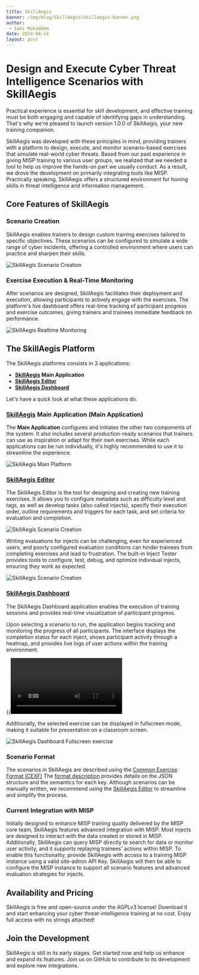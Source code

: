 ```yaml
---
title: SkillAegis
banner: /img/blog/SkillAegis/skillaegis-banner.png
author:
 - Sami Mokaddem
date: 2024-08-14
layout: post
---
```


# Design and Execute Cyber Threat Intelligence Scenarios with SkillAegis

Practical experience is essential for skill development, and effective training must be both engaging and capable of identifying gaps in understanding. That's why we're pleased to launch version 1.0.0 of SkillAegis, your new training companion.

SkillAegis was developed with these principles in mind, providing trainers with a platform to design, execute, and monitor scenario-based exercises that simulate real-world cyber threats. Based from our past experience in giving MISP training to various user groups, we realized that we needed a tool to help us improve the hands-on part we usually conduct. As a result, we drove the development on primarily integrating tools like MISP. Practically speaking, SkillAegis offers a structured environment for honing skills in threat intelligence and information management.


## Core Features of SkillAegis

### Scenario Creation
SkillAegis enables trainers to design custom training exercises tailored to specific objectives. These scenarios can be configured to simulate a wide range of cyber incidents, offering a controlled environment where users can practice and sharpen their skills.

![SkillAegis Scenario Creation](/img/blog/SkillAegis/SkillAegis-Editor_index_cut.png)

### Exercise Execution & Real-Time Monitoring
After scenarios are designed, SkillAegis facilitates their deployment and execution, allowing participants to actively engage with the exercises. The platform's live dashboard offers real-time tracking of participant progress and exercise outcomes, giving trainers and trainees immediate feedback on performance.

![SkillAegis Realtime Monitoring](/img/blog/SkillAegis/SkillAegis-Dashboard_exercise.png)

## The SkillAegis Platform

The SkillAegis platforms consists in 3 applications:
- **[SkillAegis](https://github.com/MISP/SkillAegis) Main Application**
- **[SkillAegis Editor](https://github.com/MISP/SkillAegis-Editor)**
- **[SkillAegis Dashboard](https://github.com/MISP/SkillAegis-Dashboard)**

Let's have a quick look at what these applications do.

### [SkillAegis](https://github.com/MISP/SkillAegis) Main Application (Main Application) 
The **Main Application** configures and initiates the other two components of the system. It also includes several production-ready scenarios that trainers can use as inspiration or adapt for their own exercises. While each applications can be run individually, it's highly recommended to use it to streamline the experience.

![SkillAegis Main Platform](/img/blog/SkillAegis/skillaegis_main_app.png)

### [SkillAegis Editor](https://github.com/MISP/SkillAegis-Editor)

The SkillAegis Editor is the tool for designing and creating new training exercises. It allows you to configure metadata such as difficulty level and tags, as well as develop tasks (also called injects), specify their execution order, outline requirements and triggers for each task, and set criteria for evaluation and completion.

![SkillAegis Scenario Creation](/img/blog/SkillAegis/SkillAegis-Editor_designer.png)

Writing evaluations for injects can be challenging, even for experienced users, and poorly configured evaluation conditions can hinder trainees from completing exercises and lead to frustration. The built-in Inject Tester provides tools to configure, test, debug, and optimize individual injects, ensuring they work as expected.

![SkillAegis Scenario Creation](/img/blog/SkillAegis/SkillAegis-Editor_inject-tester.png)

### [SkillAegis Dashboard](https://github.com/MISP/SkillAegis-Dashboard)

The SkillAegis Dashboard application enables the execution of training sessions and provides real-time visualization of participant progress.

Upon selecting a scenario to run, the application begins tracking and monitoring the progress of all participants. The interface displays the completion status for each inject, shows participant activity through a heatmap, and provides live logs of user actions within the training environment.

{{<video src="/img/blog/SkillAegis/SkillAegis-Dashboard-recording.mp4" title="SkillAegis Dashboard demo" >}}

Additionally, the selected exercise can be displayed in fullscreen mode, making it suitable for presentation on a classroom screen.

![SkillAegis Dashboard Fullscreen exercise](/img/blog/SkillAegis/SkillAegis-Dashboard_fullscreen.png)

### Scenario Format

The scenarios in SkillAegis are described using the [Common Exercise Format (CEXF)](https://misp.github.io/cexf/)
The [format description](https://github.com/MISP/cexf/blob/main/format-description.md) provides details on the JSON structure and the semantics for each key. Although scenarios can be manually written, we recommend using the [SkillAegis Editor](https://github.com/MISP/SkillAegis-Editor) to streamline and simplify the process.


### Current Integration with MISP

Initially designed to enhance MISP training quality delivered by the MISP core team, SkillAegis features advanced integration with MISP. Most injects are designed to interact with the data created or stored in MISP. Additionally, SkillAegis can query MISP directly to search for data or monitor user activity, and it supports replaying trainees' actions within MISP. To enable this functionality, provide SkillAegis with access to a training MISP instance using a valid site-admin API Key. SkillAegis will then be able to configure the MISP instance to support all scenario features and advanced evaluation strategies for injects.


## Availability and Pricing

SkillAegis is free and open-source under the AGPLv3 license! Download it and start enhancing your cyber threat-intelligence training at no cost. Enjoy full access with no strings attached!

## Join the Development

SkillAegis is still in its early stages. Get started now and help us enhance and expand its features. Join us on GitHub to contribute to its development and explore new integrations.




